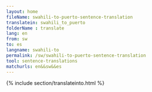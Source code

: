 ```yaml
---
layout: home
fileName: swahili-to-puerto-sentence-translation
translatein: swahili_to_puerto
folderName : translate
lang: en
from: sw
to: es
langname: swahili-to
permalink: /sw/swahili-to-puerto-sentence-translation
tool: sentence-translations
matchurls: en&&sw&&es
---
```

{% include section/translateinto.html %}
